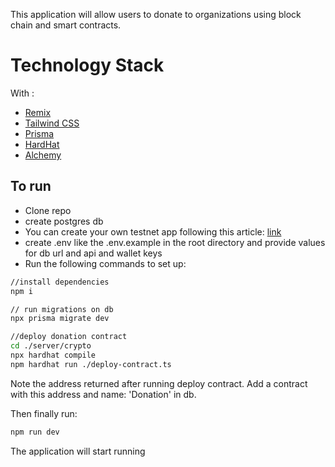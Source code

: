 This application will allow users to donate to organizations using block chain and smart contracts.


# Technology Stack

With :

- [Remix](https://github.com/remix-run/remix)
- [Tailwind CSS](https://github.com/tailwindlabs/tailwindcss)
- [Prisma](https://github.com/prisma/prisma)
- [HardHat](https://hardhat.org/)
- [Alchemy](https://docs.alchemy.com/)

## To run

- Clone repo
- create postgres db
- You can create your own testnet app following this article: [link](https://docs.alchemy.com/docs/how-to-deploy-a-smart-contract-to-the-sepolia-testnet)
- create .env like the .env.example in the root directory and provide values for db url and api and wallet keys
- Run the following commands to set up: 

```sh
//install dependencies
npm i  

// run migrations on db
npx prisma migrate dev 

//deploy donation contract
cd ./server/crypto 
npx hardhat compile
npm hardhat run ./deploy-contract.ts
```

Note the address returned after running deploy contract. Add a contract with this address and name: 'Donation' in db.

Then finally run: 
```sh
npm run dev
```

The application will start running